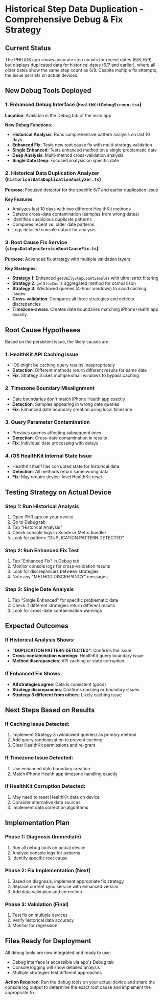 # Historical Step Data Duplication - Comprehensive Debug & Fix Strategy

## Current Status
The PHR iOS app shows accurate step counts for recent dates (6/8, 6/9) but displays duplicated data for historical dates (6/7 and earlier), where all older dates show the same step count as 6/8. Despite multiple fix attempts, the issue persists on actual devices.

## New Debug Tools Deployed

### 1. Enhanced Debug Interface (`HealthKitDebugScreen.tsx`)
**Location**: Available in the Debug tab of the main app

**New Debug Functions**:
- **Historical Analysis**: Runs comprehensive pattern analysis on last 10 days
- **Enhanced Fix**: Tests new root cause fix with multi-strategy validation
- **Single Enhanced**: Tests enhanced method on a single problematic date
- **Deep Analysis**: Multi-method cross-validation analysis
- **Single Date Deep**: Focused analysis on specific date

### 2. Historical Data Duplication Analyzer (`historicalDataDuplicationAnalyzer.ts`)
**Purpose**: Focused detector for the specific 6/7 and earlier duplication issue

**Key Features**:
- Analyzes last 10 days with two different HealthKit methods
- Detects cross-date contamination (samples from wrong dates)
- Identifies suspicious duplicate patterns
- Compares recent vs. older date patterns
- Logs detailed console output for analysis

### 3. Root Cause Fix Service (`stepsDataSyncServiceRootCauseFix.ts`)
**Purpose**: Advanced fix strategy with multiple validation layers

**Key Strategies**:
- **Strategy 1**: Enhanced `getDailyStepCountSamples` with ultra-strict filtering
- **Strategy 2**: `getStepCount` aggregated method for comparison
- **Strategy 3**: Windowed queries (4-hour windows) to avoid caching issues
- **Cross-validation**: Compares all three strategies and detects discrepancies
- **Timezone-aware**: Creates date boundaries matching iPhone Health app exactly

## Root Cause Hypotheses

Based on the persistent issue, the likely causes are:

### 1. **HealthKit API Caching Issue**
- iOS might be caching query results inappropriately
- **Detection**: Different methods return different results for same date
- **Fix**: Strategy 3 uses multiple small windows to bypass caching

### 2. **Timezone Boundary Misalignment**
- Date boundaries don't match iPhone Health app exactly
- **Detection**: Samples appearing in wrong date queries
- **Fix**: Enhanced date boundary creation using local timezone

### 3. **Query Parameter Contamination**
- Previous queries affecting subsequent ones
- **Detection**: Cross-date contamination in results
- **Fix**: Individual date processing with delays

### 4. **iOS HealthKit Internal State Issue**
- HealthKit itself has corrupted state for historical data
- **Detection**: All methods return same wrong data
- **Fix**: May require device-level HealthKit reset

## Testing Strategy on Actual Device

### Step 1: Run Historical Analysis
1. Open PHR app on your device
2. Go to Debug tab
3. Tap "Historical Analysis"
4. Check console logs in Xcode or Metro bundler
5. Look for pattern: "DUPLICATION PATTERN DETECTED"

### Step 2: Run Enhanced Fix Test
1. Tap "Enhanced Fix" in Debug tab
2. Monitor console logs for cross-validation results
3. Look for discrepancies between strategies
4. Note any "METHOD DISCREPANCY" messages

### Step 3: Single Date Analysis
1. Tap "Single Enhanced" for specific problematic date
2. Check if different strategies return different results
3. Look for cross-date contamination warnings

## Expected Outcomes

### If Historical Analysis Shows:
- **"DUPLICATION PATTERN DETECTED"**: Confirms the issue
- **Cross-contamination warnings**: HealthKit query boundary issue
- **Method discrepancies**: API caching or state corruption

### If Enhanced Fix Shows:
- **All strategies agree**: Data is consistent (good)
- **Strategy discrepancies**: Confirms caching or boundary issues
- **Strategy 3 different from others**: Likely caching issue

## Next Steps Based on Results

### If Caching Issue Detected:
1. Implement Strategy 3 (windowed queries) as primary method
2. Add query randomization to prevent caching
3. Clear HealthKit permissions and re-grant

### If Timezone Issue Detected:
1. Use enhanced date boundary creation
2. Match iPhone Health app timezone handling exactly

### If HealthKit Corruption Detected:
1. May need to reset HealthKit data on device
2. Consider alternative data sources
3. Implement data correction algorithms

## Implementation Plan

### Phase 1: Diagnosis (Immediate)
1. Run all debug tools on actual device
2. Analyze console logs for patterns
3. Identify specific root cause

### Phase 2: Fix Implementation (Next)
1. Based on diagnosis, implement appropriate fix strategy
2. Replace current sync service with enhanced version
3. Add data validation and correction

### Phase 3: Validation (Final)
1. Test fix on multiple devices
2. Verify historical data accuracy
3. Monitor for regression

## Files Ready for Deployment

All debug tools are now integrated and ready to use:
- Debug interface is accessible via app's Debug tab
- Console logging will show detailed analysis
- Multiple strategies test different approaches

**Action Required**: Run the debug tools on your actual device and share the console log output to determine the exact root cause and implement the appropriate fix.
